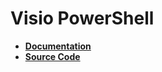 # Visio PowerShell

* **[Documentation](https://saveenr.gitbooks.io/visiopowershell/content/)** 
* **[Source Code](https://github.com/saveenr/VisioAutomation)** 
